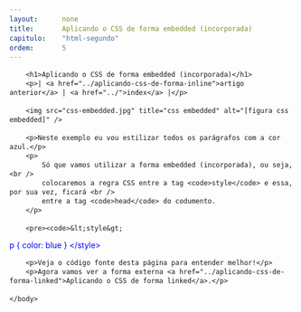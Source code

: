 ```yaml
---
layout:      none
title:       Aplicando o CSS de forma embedded (incorporada)
capitulo:    "html-segundo"
ordem:       5
---
```

<html>
    <head>
        <title>Aplicando o CSS de forma embedded (incorporada)</title>
        <meta charset="UTF-8">
        <style>
        /*
         * Olá, é este estilo que eu quero que você atente!
         */
        p {
            color: blue
        }
        </style>
    </head>
    <body>

        <h1>Aplicando o CSS de forma embedded (incorporada)</h1>
        <p>| <a href="../aplicando-css-de-forma-inline">artigo anterior</a> | <a href="../">index</a> |</p>

        <img src="css-embedded.jpg" title="css embedded" alt="[figura css embedded]" />

        <p>Neste exemplo eu vou estilizar todos os parágrafos com a cor azul.</p>
        <p>
            Só que vamos utilizar a forma embedded (incorporada), ou seja, <br />
            colocaremos a regra CSS entre a tag <code>style</code> e essa, por sua vez, ficará <br />
            entre a tag <code>head</code> do codumento.
        </p>

        <pre><code>&lt;style&gt;
p {
    color: blue
}
&lt;/style&gt;</code></pre>

        <p>Veja o código fonte desta página para entender melhor!</p>
        <p>Agora vamos ver a forma externa <a href="../aplicando-css-de-forma-linked">Aplicando o CSS de forma linked</a>.</p>

    </body>
</html>